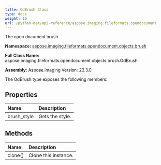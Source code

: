 ```yaml
---
title: OdBrush Class
type: docs
weight: 10
url: /python-net/api-reference/aspose.imaging.fileformats.opendocument.objects.brush/odbrush/
---
```


The open document brush

**Namespace:** [aspose.imaging.fileformats.opendocument.objects.brush](/imaging/python-net/api-reference/aspose.imaging.fileformats.opendocument.objects.brush/)

**Full Class Name:** aspose.imaging.fileformats.opendocument.objects.brush.OdBrush

**Assembly:**  Aspose.Imaging Version: 23.3.0

The OdBrush type exposes the following members:
## **Properties**
|**Name**|**Description**|
| :- | :- |
|brush_style|Gets the style.|
## **Methods**
|**Name**|**Description**|
| :- | :- |
|clone()|Clone this instance.|
